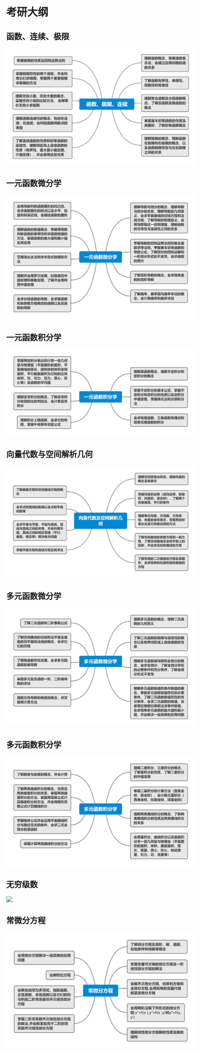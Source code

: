 # 考研大纲

## 函数、连续、极限









![](https://raw.githubusercontent.com/cmy-hhxx/cloudpic/main/img/%E5%87%BD%E6%95%B0%E3%80%81%E6%9E%81%E9%99%90%E3%80%81%E8%BF%9E%E7%BB%AD.png)















## 一元函数微分学









![](https://raw.githubusercontent.com/cmy-hhxx/cloudpic/main/img/%E4%B8%80%E5%85%83%E5%87%BD%E6%95%B0%E5%BE%AE%E5%88%86%E5%AD%A6.png)











## 一元函数积分学











![](https://raw.githubusercontent.com/cmy-hhxx/cloudpic/main/img/%E4%B8%80%E5%85%83%E5%87%BD%E6%95%B0%E7%A7%AF%E5%88%86%E5%AD%A6.png)























## 向量代数与空间解析几何

![](https://raw.githubusercontent.com/cmy-hhxx/cloudpic/main/img/%E5%90%91%E9%87%8F%E4%BB%A3%E6%95%B0%E5%8F%8A%E7%A9%BA%E9%97%B4%E8%A7%A3%E6%9E%90%E5%87%A0%E4%BD%95.png)



























## 多元函数微分学

![](https://raw.githubusercontent.com/cmy-hhxx/cloudpic/main/img/%E5%A4%9A%E5%85%83%E5%87%BD%E6%95%B0%E5%BE%AE%E5%88%86%E5%AD%A6.png)























## 多元函数积分学





![](https://raw.githubusercontent.com/cmy-hhxx/cloudpic/main/img/%E5%A4%9A%E5%85%83%E5%87%BD%E6%95%B0%E7%A7%AF%E5%88%86%E5%AD%A6.png)























## 无穷级数

![](C:/Users/26442/Desktop/%E9%AB%98%E6%95%B0/%E6%80%9D%E7%BB%B4%E5%AF%BC%E5%9B%BE/%E6%97%A0%E7%A9%B7%E7%BA%A7%E6%95%B0.png)























## 常微分方程

![](https://raw.githubusercontent.com/cmy-hhxx/cloudpic/main/img/%E5%B8%B8%E5%BE%AE%E5%88%86%E6%96%B9%E7%A8%8B.png)

